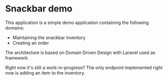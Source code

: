 # Snackbar demo

This application is a simple demo application containing the following domains:
 - Maintaining the snackbar inventory
 - Creating an order

The architecture is based on Domain Driven Design with Laravel used as framework.

Right now it's still a work-in-progress!! The only endpoint implemented right now is adding an item to the inventory.
